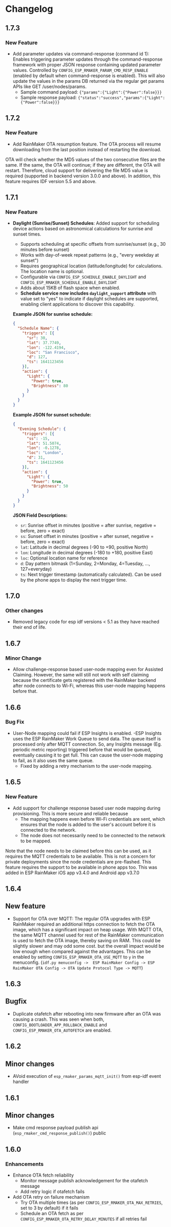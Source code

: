 # Changelog

## 1.7.3

### New Feature

- Add parameter updates via command-response (command id 1): Enables triggering parameter
  updates through the command-response framework with proper JSON response containing
  updated parameter values. Controlled by `CONFIG_ESP_RMAKER_PARAM_CMD_RESP_ENABLE`
  (enabled by default when command-response is enabled). This will also update the values
  in the params DB returned via the regular get params APIs like GET /user/nodes/params.
  - Sample command payload: `{"params":{"Light":{"Power":false}}}`
  - Sample response payload: `{"status":"success","params":{"Light":{"Power":false}}}`

## 1.7.2

### New Feature

- Add RainMaker OTA resumption feature. The OTA process will resume downloading from the last position instead of restarting the download.

OTA will check whether the MD5 values of the two consecutive files are the same. If the same, the OTA will continue; if they are different, the OTA will restart.
Therefore, cloud support for delivering the file MD5 value is required (supported in backend version 3.0.0 and above).
In addition, this feature requires IDF version 5.5 and above.

## 1.7.1

### New Feature

- **Daylight (Sunrise/Sunset) Schedules**: Added support for scheduling device actions based on astronomical calculations for sunrise and sunset times.
  - Supports scheduling at specific offsets from sunrise/sunset (e.g., 30 minutes before sunset)
  - Works with day-of-week repeat patterns (e.g., "every weekday at sunset")
  - Requires geographical location (latitude/longitude) for calculations. The location name is optional.
  - Configurable via `CONFIG_ESP_SCHEDULE_ENABLE_DAYLIGHT` and `CONFIG_ESP_RMAKER_SCHEDULE_ENABLE_DAYLIGHT`
  - Adds about 15KB of flash space when enabled.
  - **Schedule service now includes `daylight_support` attribute** with value set to "yes" to indicate if daylight schedules are supported, enabling client applications to discover this capability.

  **Example JSON for sunrise schedule:**
  ```json
  {
    "Schedule Name": {
      "triggers": [{
        "sr": 30,
        "lat": 37.7749,
        "lon": -122.4194,
        "loc": "San Francisco",
        "d": 127,
        "ts": 1641123456
      }],
      "action": {
        "Light": {
          "Power": true,
          "Brightness": 80
        }
      }
    }
  }
  ```

  **Example JSON for sunset schedule:**
  ```json
  {
    "Evening Schedule": {
      "triggers": [{
        "ss": -15,
        "lat": 51.5074,
        "lon": -0.1278,
        "loc": "London",
        "d": 31,
        "ts": 1641123456
      }],
      "action": {
        "Light": {
          "Power": true,
          "Brightness": 50
        }
      }
    }
  }
  ```

  **JSON Field Descriptions:**
  - `sr`: Sunrise offset in minutes (positive = after sunrise, negative = before, zero = exact)
  - `ss`: Sunset offset in minutes (positive = after sunset, negative = before, zero = exact)
  - `lat`: Latitude in decimal degrees (-90 to +90, positive North)
  - `lon`: Longitude in decimal degrees (-180 to +180, positive East)
  - `loc`: Optional location name for reference
  - `d`: Day pattern bitmask (1=Sunday, 2=Monday, 4=Tuesday, ..., 127=everyday)
  - `ts`: Next trigger timestamp (automatically calculated). Can be used by the phone apps to display the next trigger time.

## 1.7.0

### Other changes

- Removed legacy code for esp idf versions < 5.1 as they have reached their end of life.

## 1.6.7

### Minor Change

- Allow challenge-response based user-node mapping even for Assisted Claiming. However, the same will
still not work with self claiming because the certificate gets registered with the RainMaker backend
after node connects to Wi-Fi, whereas this user-node mapping happens before that.

## 1.6.6

### Bug Fix

- User-Node mapping could fail if ESP Insights is enabled.
  -ESP Insights uses the ESP RainMaker Work Queue to send data. The queue itself is processed only after
   MQTT connection. So, any Insights message (Eg. periodic metric reporting) triggered before that would be
   queued, eventually causing it to get full. This can cause the user-node mapping to fail,
   as it also uses the same queue.
  - Fixed by adding a retry mechanism to the user-node mapping.

## 1.6.5

### New Feature

- Add support for challenge response based user node mapping during provisioning.
  This is more secure and reliable because
    - The mapping happens even before Wi-Fi credentials are sent, which ensures that the
      node is added to the user's account before it is connected to the network.
    - The node does not necessarily need to be connected to the network to be mapped.

Note that the node needs to be claimed before this can be used, as it requires the MQTT credentials
to be available. This is not a concern for private deployments since the node credentials are pre-flashed.
This feature requires the support to be available in phone apps too.
This was added in ESP RainMaker iOS app v3.4.0 and Android app v3.7.0

## 1.6.4

## New feature

- Support for OTA over MQTT: The regular OTA upgrades with ESP RainMaker required an
additional https connection to fetch the OTA image, which has a significant impact on
heap usage. With MQTT OTA, the same MQTT channel used for rest of the RainMaker
communication is used to fetch the OTA image, thereby saving on RAM.
This could be slightly slower and may odd some cost. but the overall
impact would be low enough when compared against the advantages. This can be enabled by setting
`CONFIG_ESP_RMAKER_OTA_USE_MQTT` to `y` in the menuconfig.
(`idf.py menuconfig ->  ESP RainMaker Config -> ESP RainMaker OTA Config -> OTA Update Protocol Type -> MQTT`)


## 1.6.3

## Bugfix

- Duplicate otafetch after rebooting into new firmware after an OTA was causing a crash.
This was seen when both, `CONFIG_BOOTLOADER_APP_ROLLBACK_ENABLE` and `CONFIG_ESP_RMAKER_OTA_AUTOFETCH`
are enabled.

## 1.6.2

## Minor changes

- AVoid execution of `esp_rmaker_params_mqtt_init()` from esp-idf event handler

## 1.6.1

## Minor changes

- Make cmd response payload publish api (`esp_rmaker_cmd_response_publish()`) public

## 1.6.0

### Enhancements

- Enhance OTA fetch reliability
    - Monitor message publish acknowledgement for the otafetch message
    - Add retry logic if otafetch fails
- Add OTA retry on failure mechanism
    - Try OTA multiple times (as per `CONFIG_ESP_RMAKER_OTA_MAX_RETRIES`, set to 3 by default) if it fails
    - Schedule an OTA fetch as per `CONFIG_ESP_RMAKER_OTA_RETRY_DELAY_MINUTES` if all retries fail

